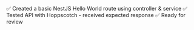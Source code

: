 ✅ Created a basic NestJS Hello World route using controller & service
✅ Tested API with Hoppscotch - received expected response
✅ Ready for review
